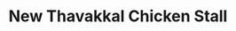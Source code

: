 ---
title: "New Thavakkal Chicken Stall"
url: /thirurkkad/new-thavakkal-chicken-stall/
shop: butcher
---